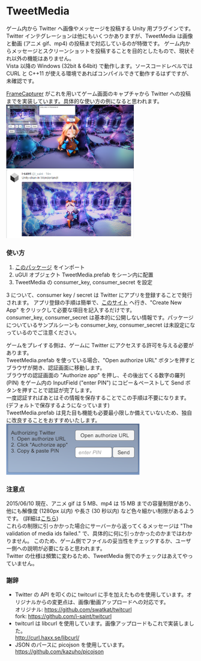 # TweetMedia

ゲーム内から Twitter へ画像やメッセージを投稿する Unity 用プラグインです。  
Twitter インテグレーションは他にもいくつかありますが、TweetMedia は画像と動画 (アニメ gif、mp4) の投稿まで対応しているのが特徴です。
ゲーム内からメッセージとスクリーンショットを投稿することを目的としたもので、現状それ以外の機能はありません。  
Vista 以降の Windows (32bit & 64bit) で動作します。ソースコードレベルでは CURL と C++11 が使える環境であればコンパイルできて動作するはずですが、未確認です。  

[FrameCapturer](https://github.com/unity3d-jp/FrameCapturer) がこれを用いてゲーム画面のキャプチャから Twitter への投稿までを実装しています。具体的な使い方の例になると思われます。  
<img src="Screenshots/TweetMedia.png" width=340 /><img src="Screenshots/result.png" width=340 />

### 使い方
1. [このパッケージ](https://github.com/unity3d-jp/TweetMedia/raw/master/Package/TweetMedia.unitypackage) をインポート
2. uGUI オブジェクト TweetMedia.prefab をシーン内に配置
3. TweetMedia の consumer_key, consumer_secret を設定

3 について、consumer key / secret は Twitter にアプリを登録することで発行されます。
アプリ登録の手順は簡単で、[このサイト](https://apps.twitter.com/) へ行き、"Create New App" をクリックして必要な項目を記入するだけです。  
consumer_key, consumer_secret は基本的に公開しない情報です。パッケージについているサンプルシーンも consumer_key, consumer_secret は未設定になっているのでご注意ください。  

ゲームをプレイする側は、ゲームに Twitter にアクセスする許可を与える必要があります。  
TweetMedia.prefab を使っている場合、"Open authorize URL" ボタンを押すとブラウザが開き、認証画面に移動します。  
ブラウザの認証画面の "Authorize app" を押し、その後出てくる数字の羅列 (PIN) をゲーム内の InputField ("enter PIN") にコピー＆ペーストして Send ボタンを押すことで認証が完了します。  
一度認証すればあとはその情報を保存することでこの手順は不要になります。(デフォルトで保存するようになっています)  
TweetMedia.prefab は見た目も機能も必要最小限しか備えていないため、独自に改良することをおすすめいたします。  
![auth](Screenshots/auth.png)

### 注意点
2015/06/10 現在、アニメ gif は 5 MB、mp4 は 15 MB までの容量制限があり、他にも解像度 (1280px 以内) や長さ (30 秒以内) など色々細かい制限があるようです。
(詳細は[こちら](https://dev.twitter.com/rest/public/uploading-media))  
これらの制限に引っかかった場合にサーバーから返ってくるメッセージは "The validation of media ids failed." で、具体的に何に引っかかったのかまではわかりません。
このため、ゲーム側でファイルの妥当性をチェックするか、ユーザー側への説明が必要になると思われます。  
Twitter の仕様は頻繁に変わるため、TweetMedia 側でのチェックはあえてやっていません。

### 謝辞
- Twitter の API を叩くのに twitcurl に手を加えたものを使用しています。オリジナルからの変更点は、画像/動画アップロードへの対応です。  
  オリジナル: https://github.com/swatkat/twitcurl  
  fork: https://github.com/i-saint/twitcurl  
- twitcurl は libcurl を使用しています。画像アップロードもこれで実装しました。  
  http://curl.haxx.se/libcurl/  
- JSON のパースに picojson を使用しています。
  https://github.com/kazuho/picojson
